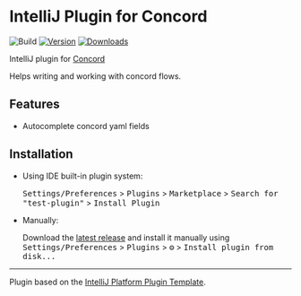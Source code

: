 # IntelliJ Plugin for Concord

![Build](https://github.com/brig/test-plugin/workflows/Build/badge.svg)
[![Version](https://img.shields.io/jetbrains/plugin/v/PLUGIN_ID.svg)](https://plugins.jetbrains.com/plugin/20365)
[![Downloads](https://img.shields.io/jetbrains/plugin/d/PLUGIN_ID.svg)](https://plugins.jetbrains.com/plugin/20365)

<!-- Plugin description -->
IntelliJ plugin for [Concord](https://github.com/walmartlabs/concord) 

Helps writing and working with concord flows.
<!-- Plugin description end -->

## Features
* Autocomplete concord yaml fields

## Installation

- Using IDE built-in plugin system:
  
  <kbd>Settings/Preferences</kbd> > <kbd>Plugins</kbd> > <kbd>Marketplace</kbd> > <kbd>Search for "test-plugin"</kbd> >
  <kbd>Install Plugin</kbd>
  
- Manually:

  Download the [latest release](https://github.com/brig/test-plugin/releases/latest) and install it manually using
  <kbd>Settings/Preferences</kbd> > <kbd>Plugins</kbd> > <kbd>⚙️</kbd> > <kbd>Install plugin from disk...</kbd>


---
Plugin based on the [IntelliJ Platform Plugin Template][template].

[template]: https://github.com/JetBrains/intellij-platform-plugin-template
